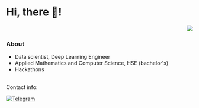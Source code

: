 # Hi, there 👋!
<p align="center">
<a href="https://github.com/antyats">




<dev>
 <a href="https://github.com/drkostas">
    <img align='right'  src="https://github-stats-alpha.vercel.app/api?username=antyats&cc=22272e&tc=37BCF6&ic=fff&bc=0000">
</a>
</dev>
<br>
  



### About
- Data scientist, Deep Learning Engineer
- Applied Mathematics and Computer Science, HSE (bachelor's)
- Hackathons



<br>
Contact info:

[![Telegram](https://img.shields.io/badge/Telegram-2CA5E0?style=for-the-badge&logo=telegram&logoColor=white)](https://t.me/antyats)
<br>
